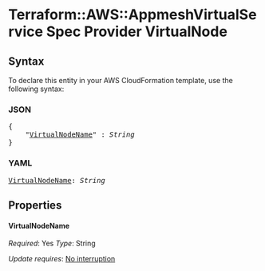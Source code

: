 # Terraform::AWS::AppmeshVirtualService Spec Provider VirtualNode

## Syntax

To declare this entity in your AWS CloudFormation template, use the following syntax:

### JSON

<pre>
{
    "<a href="#virtualnodename" title="VirtualNodeName">VirtualNodeName</a>" : <i>String</i>
}
</pre>

### YAML

<pre>
<a href="#virtualnodename" title="VirtualNodeName">VirtualNodeName</a>: <i>String</i>
</pre>

## Properties

#### VirtualNodeName

_Required_: Yes
_Type_: String

_Update requires_: [No interruption](https://docs.aws.amazon.com/AWSCloudFormation/latest/UserGuide/using-cfn-updating-stacks-update-behaviors.html#update-no-interrupt)

